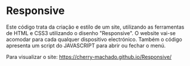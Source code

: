 # Responsive

Este código trata da criação e estilo de um site, utilizando as ferramentas de HTML e CSS3 utilizando o disenho "Responsive". O website vai-se acomodar para cada qualquer dispositivo electrónico.
Também o código apresenta um script do JAVASCRIPT para abrir ou fechar o menú. 

Para visualizar o site: https://cherry-machado.github.io/Responsive/

